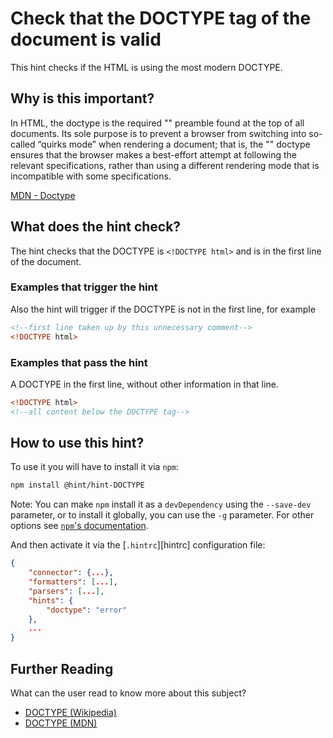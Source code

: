 # Check that the DOCTYPE tag of the document is valid

This hint checks if the HTML is using the most modern DOCTYPE.

## Why is this important?

In HTML, the doctype is the required "<!DOCTYPE html>" preamble
found at the top of all documents. Its sole purpose is to prevent
a browser from switching into so-called “quirks mode” when rendering
a document; that is, the "<!DOCTYPE html>" doctype ensures that the
browser makes a best-effort attempt at following the relevant specifications,
rather than using a different rendering mode that is incompatible
with some specifications.

[MDN - Doctype](https://developer.mozilla.org/en-US/docs/Glossary/Doctype)

## What does the hint check?

The hint checks that the DOCTYPE is `<!DOCTYPE html>`
and is in the first line of the document.

### Examples that **trigger** the hint

Also the hint will trigger if the DOCTYPE is not in the first line, for example

```html
<!--first line taken up by this unnecessary comment-->
<!DOCTYPE html>
```

### Examples that **pass** the hint

A DOCTYPE in the first line, without other information in that line.

```html
<!DOCTYPE html>
<!--all content below the DOCTYPE tag-->
```

## How to use this hint?

To use it you will have to install it via `npm`:

```bash
npm install @hint/hint-DOCTYPE
```

Note: You can make `npm` install it as a `devDependency` using the `--save-dev`
parameter, or to install it globally, you can use the `-g` parameter. For
other options see
[`npm`'s documentation](https://docs.npmjs.com/cli/install).

And then activate it via the [`.hintrc`][hintrc]
configuration file:

```json
{
    "connector": {...},
    "formatters": [...],
    "parsers": [...],
    "hints": {
        "doctype": "error"
    },
    ...
}
```

## Further Reading

What can the user read to know more about this subject?

* [DOCTYPE (Wikipedia)][docwiki]
* [DOCTYPE (MDN)][docmdn]

<!-- Link labels: -->

[docwiki]: https://en.wikipedia.org/wiki/Document_type_declaration
[docmdn]: https://developer.mozilla.org/en-US/docs/Glossary/DOCTYPE
